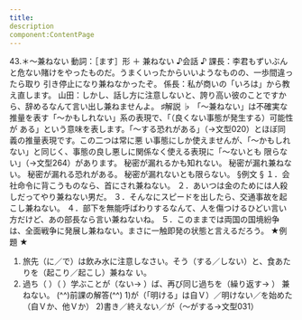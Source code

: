 ```yaml
---
title:
description
component:ContentPage
---
```



43.＊～兼ねない
動詞：［ます］形 ＋ 兼ねない
♪会話 ♪
課長：李君もずいぶんと危ない賭けをやったものだ。うまくいったからいいようなものの、一歩間違ったら取り 引き停止になり兼ねなかったぞ。
係長：私が商いの「いろは」から教え直します。 山田：しかし、話し方に注意しないと、誇り高い彼のことですから、辞めるなんて言い出し兼ねませんよ。
♯解説 ♭
「～兼ねない」は不確実な推量を表す「～かもしれない」系の表現で、「（良くない事態が発生する）可能性が ある」という意味を表します。「～する恐れがある」（→文型020）とほぼ同義の推量表現です。この二つは常に悪 い事態にしか使えませんが、「～かもしれない」と同じく、事態の良し悪しに関係なく使える表現に「～ないとも 限らない」（→文型264）があります。
秘密が漏れるかも知れない。
秘密が漏れ兼ねない。
秘密が漏れる恐れがある。
秘密が漏れないとも限らない。
§例文 §
１．会社命令に背こうものなら、首にされ兼ねない。
２．あいつは金のためには人殺しだってやり兼ねない男だ。
３．そんなにスピードを出したら、交通事故を起こし兼ねない。
４．部下を無能呼ばわりするなんて、人を傷つけるひどい言い方だけど、あの部長なら言い兼ねないね。
５．このままでは両国の国境紛争は、全面戦争に発展し兼ねない。まさに一触即発の状態と言えるだろう。
★例題 ★
1) 旅先（に／で）は飲み水に注意しなさい。そう（する／しない）と、食あたりを（起こり／起こし）兼ねな
い。      
2) 過ち（ ）（ ）学ぶことが（ない→ ）ば、再び同じ過ちを（繰り返す→ ） 兼ねない。
(^^)前課の解答(^^)
1)が（「明ける」は自Ｖ）／明けない／を始めた（自Ｖか、他Ｖか）
2)書き／終えない／が（～がする→文型031）
